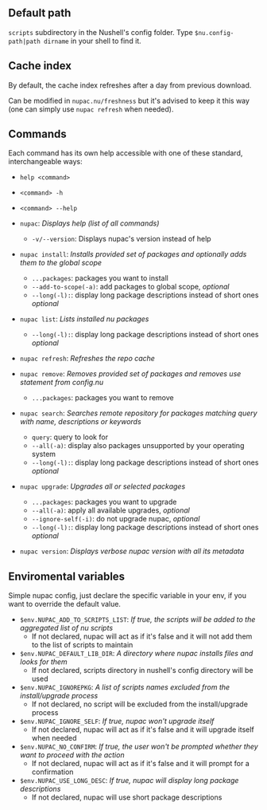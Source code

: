 ## Default path
`scripts` subdirectory in the Nushell's config folder. Type `$nu.config-path|path dirname` in your shell to find it.

## Cache index
By default, the cache index refreshes after a day from previous download.

Can be modified in `nupac.nu/freshness` but it's advised to keep it this way (one can simply use `nupac refresh` when needed).

## Commands
Each command has its own help accessible with one of these standard, interchangeable ways:
- `help <command>`
- `<command> -h`
- `<command> --help`

- `nupac`: *Displays help (list of all commands)*
  - `-v/--version`: Displays nupac's version instead of help
- `nupac install`: *Installs provided set of packages and optionally adds them to the global scope*
  - `...packages`: packages you want to install
  - `--add-to-scope(-a)`: add packages to global scope, *optional*
  - `--long(-l):`: display long package descriptions instead of short ones *optional*

- `nupac list`: *Lists installed nu packages*
  - `--long(-l):`: display long package descriptions instead of short ones *optional*

- `nupac refresh`: *Refreshes the repo cache*

- `nupac remove`: *Removes provided set of packages and removes use statement from config.nu*
  - `...packages`: packages you want to remove

- `nupac search`: *Searches remote repository for packages matching query with name, descriptions or keywords*
  - `query`: query to look for
  - `--all(-a)`: display also packages unsupported by your operating system
  - `--long(-l):`: display long package descriptions instead of short ones *optional*

- `nupac upgrade`: *Upgrades all or selected packages*
  - `...packages`: packages you want to upgrade
  - `--all(-a)`: apply all available upgrades, *optional*
  - `--ignore-self(-i)`: do not upgrade nupac, *optional*
  - `--long(-l):`: display long package descriptions instead of short ones *optional*
- `nupac version`: *Displays verbose nupac version with all its metadata*
## Enviromental variables
Simple nupac config, just declare the specific variable in your env, if you want to override the default value.

- `$env.NUPAC_ADD_TO_SCRIPTS_LIST`: *If true, the scripts will be added to the aggregated list of nu scripts*
  - If not declared, nupac will act as if it's false and it will not add them to the list of scripts to maintain
- `$env.NUPAC_DEFAULT_LIB_DIR`: *A directory where nupac installs files and looks for them*
  - If not declared, scripts directory in nushell's config directory will be used
- `$env.NUPAC_IGNOREPKG`: *A list of scripts names excluded from the install/upgrade process*
  - If not declared, no script will be excluded from the install/upgrade process
- `$env.NUPAC_IGNORE_SELF`: *If true, nupac won't upgrade itself*
  - If not declared, nupac will act as if it's false and it will upgrade itself when needed
- `$env.NUPAC_NO_CONFIRM`: *If true, the user won't be prompted whether they want to proceed with the action*
  - If not declared, nupac will act as if it's false and it will prompt for a confirmation
- `$env.NUPAC_USE_LONG_DESC`: *If true, nupac will display long package descriptions*
  - If not declared, nupac will use short package descriptions

